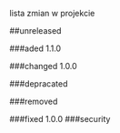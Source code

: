 lista zmian w projekcie

##unreleased

###aded
1.1.0

###changed
1.0.0

###depracated

###removed

###fixed
1.0.0
###security
